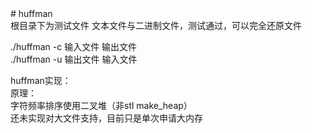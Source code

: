 <html>
# huffman  </br>
根目录下为测试文件 文本文件与二进制文件，测试通过，可以完全还原文件  </br>

./huffman -c 输入文件 输出文件  </br>
./huffman -u 输出文件 输入文件  </br>

huffman实现：  </br>
原理： </br>
字符频率排序使用二叉堆（非stl make_heap） </br>
还未实现对大文件支持，目前只是单次申请大内存  </br>
</html>
